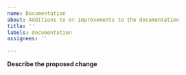 ```yaml
---
name: Documentation
about: Additions to or improvements to the documentation
title: ''
labels: documentation
assignees: ''

---
```


**Describe the proposed change**




